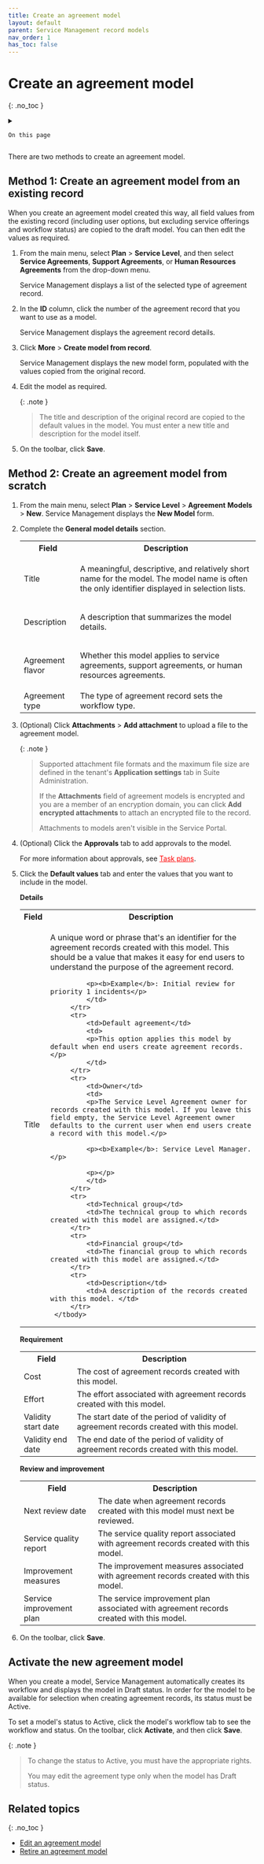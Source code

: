 ```yaml
---
title: Create an agreement model
layout: default
parent: Service Management record models
nav_order: 1
has_toc: false
---
```


# Create an agreement model
{: .no_toc }

<details close markdown="block">
  <summary>
  
    On this page
	
  </summary>
  {: .text-delta }
- TOC
{:toc}
</details>

There are two methods to create an agreement model.

## Method 1: Create an agreement model from an existing record

When you create an agreement model created this way, all field values from the existing record (including user options, but excluding service offerings and workflow status) are copied to the draft model. You can then edit the values as required.

1.  From the main menu, select **Plan** > **Service Level**, and then select **Service Agreements**, **Support Agreements**, or **Human Resources Agreements** from the drop-down menu. 

	Service Management displays a list of the selected type of agreement record.
    
2.  In the **ID** column, click the number of the agreement record that you want to use as a model. 

	Service Management displays the agreement record details.
    
3.  Click **More** > **Create model from record**. 

	Service Management displays the new model form, populated with the values copied from the original record.
  
4.  Edit the model as required.

	{: .note }
	>The title and description of the original record are copied to the default values in the model. You must enter a new title and description for the model itself.
    
5.  On the toolbar, click **Save**.

## Method 2: Create an agreement model from scratch ##

1.  From the main menu, select **Plan** > **Service Level** > **Agreement** **Models** > **New**. Service Management displays the **New Model** form.
    
2.  Complete the **General model details** section.

	<table>
		<tbody>
			<tr>
				<th>Field</th>
				<th>Description</th>
			</tr>
			<tr>
				<td>Title</td>
				<td>
				<p>A meaningful, descriptive, and relatively short name for the model. The model name is often the only identifier displayed in selection lists.</p>
				</td>
			</tr>
			<tr>
				<td>Description</td>
				<td>
				<p>A description that summarizes the model details.</p>
				</td>
			</tr>
			<tr>
				<td>Agreement flavor</td>
				<td>
				<p>Whether this model applies to service agreements, support agreements, or human resources agreements.</p>
				</td>
			</tr>
			<tr>
				<td>Agreement type</td>
				<td>The type of agreement record sets the workflow type.</td>
			</tr>
		</tbody>
	</table>

3. (Optional) Click **Attachments** > **Add attachment** to upload a file to the agreement model.

	{: .note }
	>Supported attachment file formats and the maximum file size are defined in the tenant's **Application settings** tab in Suite Administration.
	>
	>If the **Attachments** field of agreement models is encrypted and you are a member of an encryption domain, you can click **Add encrypted attachments** to attach an encrypted file to the record.
	>
	>Attachments to models aren't visible in the Service Portal.

4. (Optional) Click the **Approvals** tab to add approvals to the model.

	For more information about approvals, see <span style="color: red;"><u>Task plans</u></span>.

5. Click the **Default values** tab and enter the values that you want to include in the model.

	**Details**

	<table>
		<tbody>
			<tr>
				<th>Field</th>
				<th>Description</th>
			</tr>
			<tr>
				<td>Title</td>
				<td>
				<p>A unique word or phrase that's an identifier for the agreement records created with this model. This should be a value that makes it easy for end users to understand the purpose of the agreement record.</p>

				<p><b>Example</b>: Initial review for priority 1 incidents</p>
				</td>
			</tr>
			<tr>
				<td>Default agreement</td>
				<td>
				<p>This option applies this model by default when end users create agreement records. </p>
				</td>
			</tr>
			<tr>
				<td>Owner</td>
				<td>
				<p>The Service Level Agreement owner for records created with this model. If you leave this field empty, the Service Level Agreement owner defaults to the current user when end users create a record with this model.</p>

				<p><b>Example</b>: Service Level Manager.</p>

				<p></p>
				</td>
			</tr>
			<tr>
				<td>Technical group</td>
				<td>The technical group to which records created with this model are assigned.</td>
			</tr>
			<tr>
				<td>Financial group</td>
				<td>The financial group to which records created with this model are assigned.</td>
			</tr>
			<tr>
				<td>Description</td>
				<td>A description of the records created with this model. </td>
			</tr>
		</tbody>
	</table>
		
	**Requirement**

	<table>
		<tbody>
			<tr>
				<th>Field</th>
				<th>Description</th>
			</tr>
			<tr>
				<td>Cost</td>
				<td>The cost of agreement records created with this model.</td>
			</tr>
			<tr>
				<td>Effort</td>
				<td>The effort associated with agreement records created with this model.</td>
			</tr>
			<tr>
				<td>Validity start date</td>
				<td>The start date of the period of validity of agreement records created with this model.</td>
			</tr>
			<tr>
				<td>Validity end date</td>
				<td>The end date of the period of validity of agreement records created with this model.</td>
			</tr>
		</tbody>
	</table>
	
	**Review and improvement**

	<table>
		<tbody>
			<tr>
				<th>Field</th>
				<th>Description</th>
			</tr>
			<tr>
				<td>Next review date</td>
				<td>The date when agreement records created with this model must next be reviewed.</td>
			</tr>
			<tr>
				<td>Service quality report</td>
				<td>The service quality report associated with agreement records created with this model.</td>
			</tr>
			<tr>
				<td>Improvement measures</td>
				<td>The improvement measures associated with agreement records created with this model.</td>
			</tr>
			<tr>
				<td>Service improvement plan</td>
				<td>The service improvement plan associated with agreement records created with this model.</td>
			</tr>
		</tbody>
	</table>
		
6. On the toolbar, click **Save**.


## Activate the new agreement model

When you create a model, Service Management automatically creates its workflow and displays the model in Draft status. In order for the model to be available for selection when creating agreement records, its status must be Active.

To set a model's status to Active, click the model's workflow tab to see the workflow and status. On the toolbar, click **Activate**, and then click **Save**.

{: .note }
>To change the status to Active, you must have the appropriate rights.
>
>You may edit the agreement type only when the model has Draft status.

## Related topics
{: .no_toc }

- [Edit an agreement model](/pages/write/edit_agreement_model.html)
- [Retire an agreement model](/pages/write/retire_agreement_model.html)
